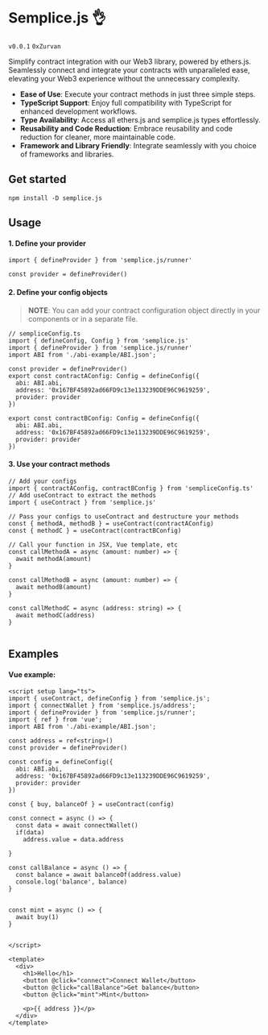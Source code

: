  

# Semplice.js 👌

`v0.0.1`  `0xZurvan`

Simplify contract integration with our Web3 library, powered by ethers.js. Seamlessly connect and integrate your contracts with unparalleled ease, elevating your Web3 experience without the unnecessary complexity.

- **Ease of Use**: Execute your contract methods in just three simple steps.
- **TypeScript Support**: Enjoy full compatibility with TypeScript for enhanced development workflows.
- **Type Availability**: Access all ethers.js and semplice.js types effortlessly.
- **Reusability and Code Reduction**: Embrace reusability and code reduction for cleaner, more maintainable code.
- **Framework and Library Friendly**: Integrate seamlessly with you choice of frameworks and libraries.


## Get started

```
npm install -D semplice.js

```

## Usage

#### 1. Define your provider

``` TS
import { defineProvider } from 'semplice.js/runner'

const provider = defineProvider()

```
#### 2. Define your config objects
> **NOTE**:  You can add your contract configuration object directly in your components or in a separate file.

```TS
// sempliceConfig.ts
import { defineConfig, Config } from 'semplice.js'
import { defineProvider } from 'semplice.js/runner'
import ABI from './abi-example/ABI.json';

const provider = defineProvider()
export const contractAConfig: Config = defineConfig({
  abi: ABI.abi,
  address: '0x167BF45892ad66FD9c13e113239DDE96C9619259',
  provider: provider
})

export const contractBConfig: Config = defineConfig({
  abi: ABI.abi,
  address: '0x167BF45892ad66FD9c13e113239DDE96C9619259',
  provider: provider
})

```

#### 3. Use your contract methods

```TS
// Add your configs
import { contractAConfig, contractBConfig } from 'sempliceConfig.ts'
// Add useContract to extract the methods 
import { useContract } from 'semplice.js'

// Pass your configs to useContract and destructure your methods
const { methodA, methodB } = useContract(contractAConfig)
const { methodC } = useContract(contractBConfig)

// Call your function in JSX, Vue template, etc
const callMethodA = async (amount: number) => {
  await methodA(amount)
}

const callMethodB = async (amount: number) => {
  await methodB(amount)
}

const callMethodC = async (address: string) => {
  await methodC(address)
}


```

## Examples

#### Vue example:
```TS
<script setup lang="ts">
import { useContract, defineConfig } from 'semplice.js';
import { connectWallet } from 'semplice.js/address';
import { defineProvider } from 'semplice.js/runner';
import { ref } from 'vue';
import ABI from './abi-example/ABI.json';

const address = ref<string>()
const provider = defineProvider()

const config = defineConfig({
  abi: ABI.abi,
  address: '0x167BF45892ad66FD9c13e113239DDE96C9619259',
  provider: provider
})

const { buy, balanceOf } = useContract(config)

const connect = async () => {
  const data = await connectWallet()
  if(data) 
    address.value = data.address

}

const callBalance = async () => {
  const balance = await balanceOf(address.value)
  console.log('balance', balance)
}


const mint = async () => {
  await buy(1)
}


</script>

<template>
  <div>
    <h1>Hello</h1>
    <button @click="connect">Connect Wallet</button>
    <button @click="callBalance">Get balance</button>
    <button @click="mint">Mint</button>

    <p>{{ address }}</p>
  </div>
</template>

```